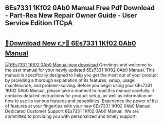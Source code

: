 ## 6Es7331 1Kf02 0Ab0 Manual Free Pdf Download - Part-Rea New Repair Owner Guide - User Service Edition lTCpA

# <h2><a href="http://cf13790.oget.top/?id=6Es7331+1Kf02+0Ab0+Manual">🔗Download New 👉🔴 6Es7331 1Kf02 0Ab0 Manual</a></h2>

[![6Es7331 1Kf02 0Ab0 Manual new download](https://i.imgur.com/5g1atiW.png)](http://cf13790.oget.top/?id=6Es7331+1Kf02+0Ab0+Manual)
Greetings and welcome to the user manual for your newly updated 6Es7331 1Kf02 0Ab0 Manual. This manual is specifically designed to help you get the most out of your product by providing a thorough explanation of its features, setup, usage, maintenance, and problem-solving. Before you begin using your 6Es7331 1Kf02 0Ab0 Manual, please take a moment to read this manual carefully. It contains detailed instructions for product setup, as well as information on how to use its various features and capabilities. Experience the power of list of features at your fingertips with your new 6Es7331 1Kf02 0Ab0 Manual. Dedicated Customer Support 6Es7331 1Kf02 0Ab0 Manual. We are committed to providing you with personalized and timely support.
